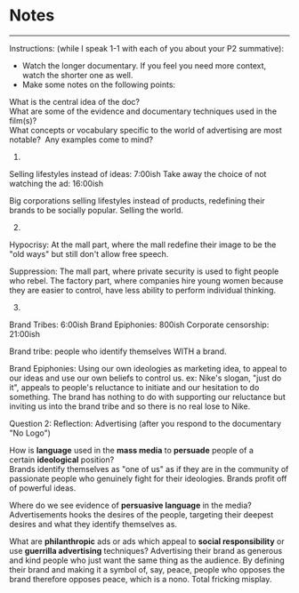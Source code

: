 # Notes
---
Instructions: (while I speak 1-1 with each of you about your P2 summative):  

-   Watch the longer documentary. If you feel you need more context, watch the shorter one as well.
-   Make some notes on the following points:  
    

What is the central idea of the doc?  
What are some of the evidence and documentary techniques used in the film(s)?  
What concepts or vocabulary specific to the world of advertising are most notable?  Any examples come to mind?

1. 
Selling lifestyles instead of ideas: 7:00ish
Take away the choice of not watching the ad: 16:00ish

Big corporations selling lifestyles instead of products, redefining their brands to be socially popular. Selling the world.


2. 
Hypocrisy: At the mall part, where the mall redefine their image to be the "old ways" but still don't allow free speech.

Suppression: The mall part, where private security is used to fight people who rebel. The factory part, where companies hire young women because they are easier to control, have less ability to perform individual thinking.

3. 
Brand Tribes: 6:00ish
Brand Epiphonies: 800ish
Corporate censorship: 21:00ish

Brand tribe: people who identify themselves WITH a brand.

Brand Epiphonies: Using our own ideologies as marketing idea, to appeal to our ideas and use our own beliefs to control us. ex: Nike's slogan, "just do it", appeals to people's reluctance to initiate and our hesitation to do something. The brand has nothing to do with supporting our reluctance but inviting us into the brand tribe and so there is no real lose to Nike.

Question 2:
Reflection: Advertising (after you respond to the documentary "No Logo")  
  
  
How is **language** used in the **mass media** to **persuade** people of a certain **ideological** position?   
Brands identify themselves as "one of us" as if they are in the community of passionate people who genuinely fight for their ideologies. Brands profit off of powerful ideas.

Where do we see evidence of **persuasive language** in the media?  
Advertisements hooks the desires of the people, targeting their deepest desires and what they identify themselves as.

What are **philanthropic** ads or ads which appeal to **social responsibility** or use **guerrilla advertising** techniques?
Advertising their brand as generous and kind people who just want the same thing as the audience. By defining their brand and making it a symbol of, say, peace, people who opposes the brand therefore opposes peace, which is a nono. Total fricking misplay.